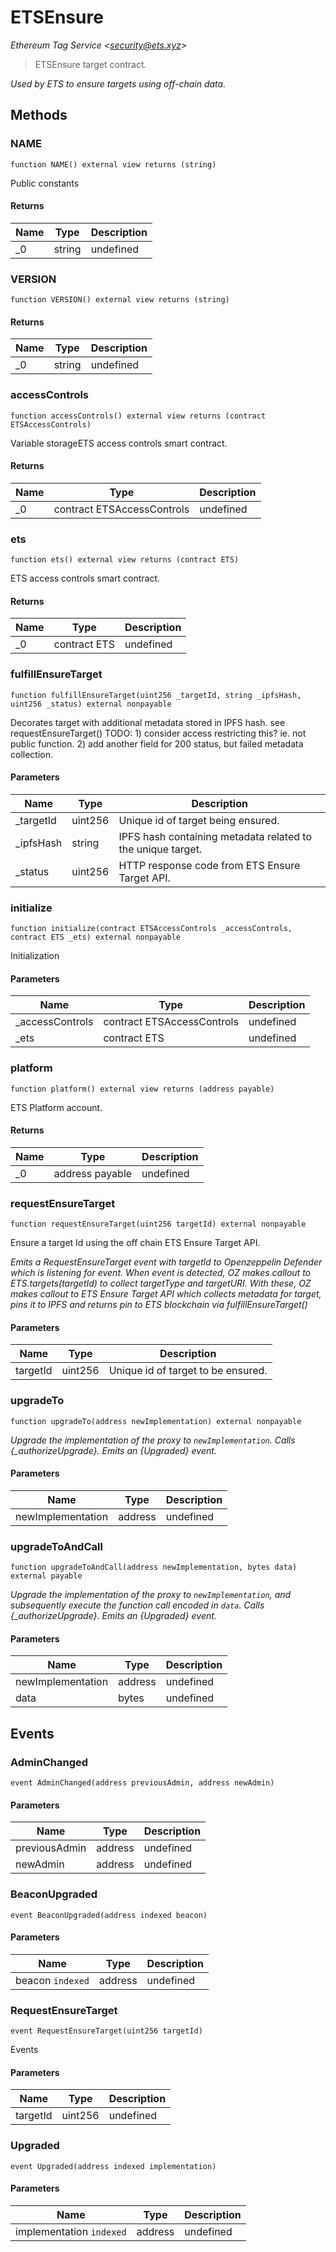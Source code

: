 # ETSEnsure

*Ethereum Tag Service &lt;security@ets.xyz&gt;*

> ETSEnsure target contract.



*Used by ETS to ensure targets using off-chain data.*

## Methods

### NAME

```solidity
function NAME() external view returns (string)
```

Public constants




#### Returns

| Name | Type | Description |
|---|---|---|
| _0 | string | undefined |

### VERSION

```solidity
function VERSION() external view returns (string)
```






#### Returns

| Name | Type | Description |
|---|---|---|
| _0 | string | undefined |

### accessControls

```solidity
function accessControls() external view returns (contract ETSAccessControls)
```

Variable storageETS access controls smart contract.




#### Returns

| Name | Type | Description |
|---|---|---|
| _0 | contract ETSAccessControls | undefined |

### ets

```solidity
function ets() external view returns (contract ETS)
```

ETS access controls smart contract.




#### Returns

| Name | Type | Description |
|---|---|---|
| _0 | contract ETS | undefined |

### fulfillEnsureTarget

```solidity
function fulfillEnsureTarget(uint256 _targetId, string _ipfsHash, uint256 _status) external nonpayable
```

Decorates target with additional metadata stored in IPFS hash. see requestEnsureTarget() TODO: 1) consider access restricting this? ie. not public function. 2) add another field for 200 status, but failed metadata collection.



#### Parameters

| Name | Type | Description |
|---|---|---|
| _targetId | uint256 | Unique id of target being ensured. |
| _ipfsHash | string | IPFS hash containing metadata related to the unique target. |
| _status | uint256 | HTTP response code from ETS Ensure Target API. |

### initialize

```solidity
function initialize(contract ETSAccessControls _accessControls, contract ETS _ets) external nonpayable
```

Initialization



#### Parameters

| Name | Type | Description |
|---|---|---|
| _accessControls | contract ETSAccessControls | undefined |
| _ets | contract ETS | undefined |

### platform

```solidity
function platform() external view returns (address payable)
```

ETS Platform account.




#### Returns

| Name | Type | Description |
|---|---|---|
| _0 | address payable | undefined |

### requestEnsureTarget

```solidity
function requestEnsureTarget(uint256 targetId) external nonpayable
```

Ensure a target Id using the off chain ETS Ensure Target API.

*Emits a RequestEnsureTarget event with targetId to Openzeppelin Defender which is listening for event. When event is detected, OZ makes callout to ETS.targets(targetId) to collect targetType and targetURI. With these, OZ makes callout to ETS Ensure Target API which collects metadata for target, pins it to IPFS and returns pin to ETS blockchain via fulfillEnsureTarget()*

#### Parameters

| Name | Type | Description |
|---|---|---|
| targetId | uint256 | Unique id of target to be ensured. |

### upgradeTo

```solidity
function upgradeTo(address newImplementation) external nonpayable
```



*Upgrade the implementation of the proxy to `newImplementation`. Calls {_authorizeUpgrade}. Emits an {Upgraded} event.*

#### Parameters

| Name | Type | Description |
|---|---|---|
| newImplementation | address | undefined |

### upgradeToAndCall

```solidity
function upgradeToAndCall(address newImplementation, bytes data) external payable
```



*Upgrade the implementation of the proxy to `newImplementation`, and subsequently execute the function call encoded in `data`. Calls {_authorizeUpgrade}. Emits an {Upgraded} event.*

#### Parameters

| Name | Type | Description |
|---|---|---|
| newImplementation | address | undefined |
| data | bytes | undefined |



## Events

### AdminChanged

```solidity
event AdminChanged(address previousAdmin, address newAdmin)
```





#### Parameters

| Name | Type | Description |
|---|---|---|
| previousAdmin  | address | undefined |
| newAdmin  | address | undefined |

### BeaconUpgraded

```solidity
event BeaconUpgraded(address indexed beacon)
```





#### Parameters

| Name | Type | Description |
|---|---|---|
| beacon `indexed` | address | undefined |

### RequestEnsureTarget

```solidity
event RequestEnsureTarget(uint256 targetId)
```

Events



#### Parameters

| Name | Type | Description |
|---|---|---|
| targetId  | uint256 | undefined |

### Upgraded

```solidity
event Upgraded(address indexed implementation)
```





#### Parameters

| Name | Type | Description |
|---|---|---|
| implementation `indexed` | address | undefined |



